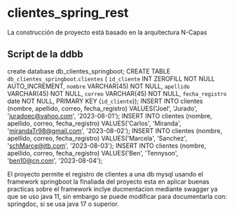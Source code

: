 # clientes_spring_rest
La construcción de proyecto está basado en la arquitectura N-Capas 


## Script de la ddbb

create database db_clientes_springboot;
CREATE TABLE `db_clientes_springboot`.`clientes` (
  `id_cliente` INT ZEROFILL NOT NULL AUTO_INCREMENT,
  `nombre` VARCHAR(45) NOT NULL,
  `apellido` VARCHAR(45) NOT NULL,
  `correo` VARCHAR(45) NOT NULL,
  `fecha_registro` date  NOT NULL,
  PRIMARY KEY (`id_cliente`));
INSERT INTO clientes (nombre, apellido, correo, fecha_registro) VALUES('Joel', 'Jurado', 'juradoec@yahoo.com', '2023-08-01');
INSERT INTO clientes (nombre, apellido, correo, fecha_registro) VALUES('Carlos', 'Miranda', 'mirandaTr98@gmail.com', '2023-08-02');
INSERT INTO clientes (nombre, apellido, correo, fecha_registro) VALUES('Marcela', 'Sanchez', 'schMarce@itb.com', '2023-08-03');
INSERT INTO clientes (nombre, apellido, correo, fecha_registro) VALUES('Ben', 'Tennyson', 'ben10@cn.com', '2023-08-04');

El proyecto permite el registro de clientes a una db mysql usando el framework springboot
la finaliada del proyecto esta en aplicar buenas practicas sobre el framework
inclye ducmentacion mediante swagger ya que se uso java 11, sin embargo se puede modificar para documentarla con: springdoc, si se usa java 17 o superior.

